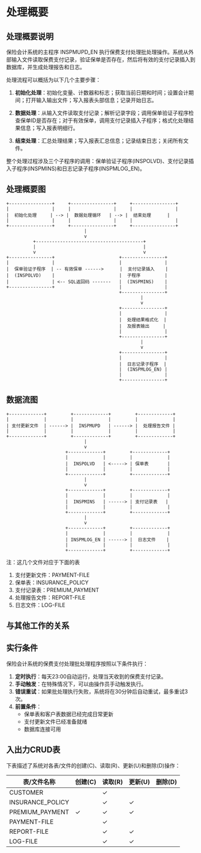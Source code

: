 # 处理概要

## 处理概要说明

保险会计系统的主程序 INSPMUPD_EN 执行保费支付处理批处理操作。系统从外部输入文件读取保费支付记录，验证保单是否存在，然后将有效的支付记录插入到数据库，并生成处理报告和日志。

处理流程可以概括为以下几个主要步骤：

1. **初始化处理**：初始化变量、计数器和标志；获取当前日期和时间；设置会计期间；打开输入输出文件；写入报表头部信息；记录开始日志。

2. **数据处理**：从输入文件读取支付记录；解析记录字段；调用保单验证子程序检查保单ID是否存在；对于有效保单，调用支付记录插入子程序；格式化处理结果信息；写入报表明细行。

3. **结束处理**：汇总处理结果；写入报表汇总信息；记录结束日志；关闭所有文件。

整个处理过程涉及三个子程序的调用：保单验证子程序(INSPOLVD)、支付记录插入子程序(INSPMINS)和日志记录子程序(INSPMLOG_EN)。

## 处理概要图

```
+----------------+     +----------------+     +----------------+
|                |     |                |     |                |
|  初始化处理     | --> |  数据处理循环   | --> |  结束处理      |
|                |     |                |     |                |
+----------------+     +----------------+     +----------------+
                             |
                             v
          +----------------------------------------+
          |                                        |
          v                                        v
+----------------+                        +----------------+
|                |                        |                |
|  保单验证子程序  | -- 有效保单 ------>      |  支付记录插入    |
|  (INSPOLVD)    |                        |  子程序         |
|                | <-- SQL返回码 -------   |  (INSPMINS)    |
+----------------+                        |                |
                                          +----------------+
                                                  |
                                                  v
                                          +----------------+
                                          |                |
                                          |  处理结果格式化  |
                                          |  及报表输出     |
                                          |                |
                                          +----------------+
                                                  |
                                                  v
                                          +----------------+
                                          |                |
                                          |  日志记录子程序  |
                                          |  (INSPMLOG_EN) |
                                          |                |
                                          +----------------+
```

## 数据流图

```
+-------------+         +-------------+         +-------------+
|             |         |             |         |             |
| 支付更新文件  | ------> |  INSPMUPD   | ------> |  处理报告文件 |
|             |         |             |         |             |
+-------------+         +-------------+         +-------------+
                             |
                             v
                      +-------------+         +-------------+
                      |             |         |             |
                      |  INSPOLVD   | <-----> | 保单表       |
                      |             |         |             |
                      +-------------+         +-------------+
                             |
                             v
                      +-------------+         +-------------+
                      |             |         |             |
                      |  INSPMINS   | ------> | 支付记录表   |
                      |             |         |             |
                      +-------------+         +-------------+
                             |
                             v
                      +-------------+         +-------------+
                      |             |         |             |
                      | INSPMLOG_EN | ------> |  日志文件    |
                      |             |         |             |
                      +-------------+         +-------------+
```

注：这几个文件对应于下面的表

1. 支付更新文件：PAYMENT-FILE
2. 保单表：INSURANCE_POLICY
3. 支付记录表：PREMIUM_PAYMENT
4. 处理报告文件：REPORT-FILE
5. 日志文件：LOG-FILE

## 与其他工作的关系

## 实行条件

保险会计系统的保费支付处理批处理程序按照以下条件执行：

1. **定时执行**：每天23:00自动运行，处理当天收到的保费支付记录。
2. **手动触发**：在特殊情况下，可以由操作员手动触发执行。
3. **错误重试**：如果批处理执行失败，系统将在30分钟后自动重试，最多重试3次。
4. **前置条件**：
   - 保单表和客户表数据已经完成日常更新
   - 支付更新文件已经准备就绪
   - 数据库连接可用

## 入出力CRUD表

下表描述了系统对各表/文件的创建(C)、读取(R)、更新(U)和删除(D)操作：

| 表/文件名称 | 创建(C) | 读取(R) | 更新(U) | 删除(D) |
|------------|--------|--------|--------|--------|
| CUSTOMER | | ✓ | | |
| INSURANCE_POLICY | | ✓ |✓ | |
| PREMIUM_PAYMENT | ✓ | ✓|✓ | |
| PAYMENT-FILE | | ✓ | | |
| REPORT-FILE |  |✓ | ✓| |
| LOG-FILE | | ✓ | ✓| | 